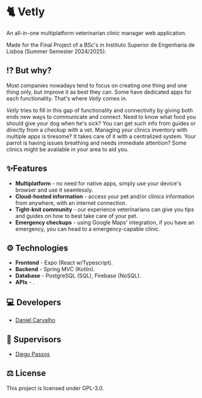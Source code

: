 # 🐈 Vetly
An all-in-one multiplatform veterinarian clinic manager web application.

Made for the Final Project of a BSc's in Instituto Superior de Engenharia de Lisboa (Summer Semester 2024/2025).

## ⁉️ But why?
Most companies nowadays tend to focus on creating one thing and one thing only, but improve it as best they can. Some have dedicated apps for each functionality. That's where _Vetly_ comes in.

_Vetly_ tries to fill in this gap of functionality and connectivity by giving both ends new ways to communicate and connect. Need to know what food you should give your dog when he's sick? You can get such info from guides or directly from a checkup with a vet. Managing your clinics inventory with multiple apps is tiresome? It takes care of it with a centralized system. Your parrot is having issues breathing and needs immediate attention? Some clinics might be available in your area to aid you.

## ✨Features
- **Multiplatform** - no need for native apps, simply use your device's browser and use it seamlessly.
- **Cloud-hosted information** - access your pet and/or clinics information from anywhere, with an internet connection.
- **Tight-knit community** - our experience veterinarians can give you tips and guides on how to best take care of your pet.
- **Emergency checkups** - using Google Maps' integration, if you have an emergency, you can head to a emergency-capable clinic.

## ⚙️ Technologies
- **Frontend** - Expo (React w/Typescript).
- **Backend** - Spring MVC (Kotlin).
- **Database** - PostgreSQL (SQL), Firebase (NoSQL).
- **APIs** - .

## 💻 Developers
- [Daniel Carvalho](https://github.com/cheestree)

## 🧭 Supervisors
- [Diego Passos](https://github.com/diegogpassos)

## ⚖️ License
This project is licensed under GPL-3.0.
